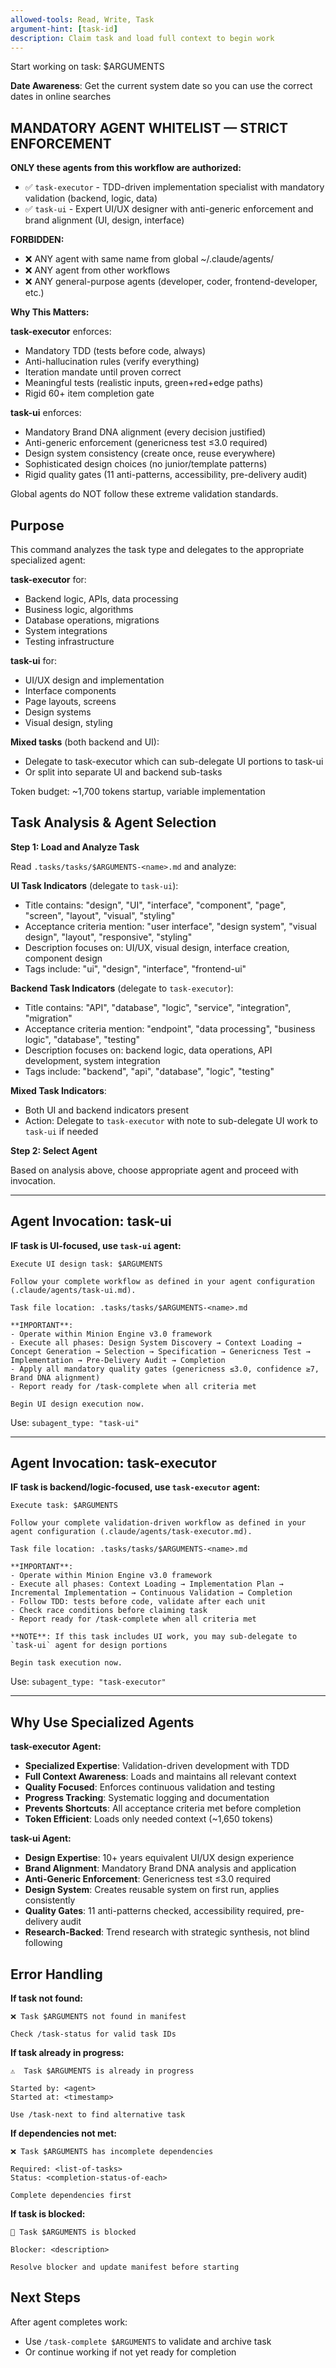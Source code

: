 ```yaml
---
allowed-tools: Read, Write, Task
argument-hint: [task-id]
description: Claim task and load full context to begin work
---
```


Start working on task: $ARGUMENTS

**Date Awareness**: Get the current system date so you can use the correct dates in online searches

## MANDATORY AGENT WHITELIST — STRICT ENFORCEMENT

**ONLY these agents from this workflow are authorized:**

- ✅ `task-executor` - TDD-driven implementation specialist with mandatory validation (backend, logic, data)
- ✅ `task-ui` - Expert UI/UX designer with anti-generic enforcement and brand alignment (UI, design, interface)

**FORBIDDEN:**

- ❌ ANY agent with same name from global ~/.claude/agents/
- ❌ ANY agent from other workflows
- ❌ ANY general-purpose agents (developer, coder, frontend-developer, etc.)

**Why This Matters:**

**task-executor** enforces:

- Mandatory TDD (tests before code, always)
- Anti-hallucination rules (verify everything)
- Iteration mandate until proven correct
- Meaningful tests (realistic inputs, green+red+edge paths)
- Rigid 60+ item completion gate

**task-ui** enforces:

- Mandatory Brand DNA alignment (every decision justified)
- Anti-generic enforcement (genericness test ≤3.0 required)
- Design system consistency (create once, reuse everywhere)
- Sophisticated design choices (no junior/template patterns)
- Rigid quality gates (11 anti-patterns, accessibility, pre-delivery audit)

Global agents do NOT follow these extreme validation standards.

## Purpose

This command analyzes the task type and delegates to the appropriate specialized agent:

**task-executor** for:

- Backend logic, APIs, data processing
- Business logic, algorithms
- Database operations, migrations
- System integrations
- Testing infrastructure

**task-ui** for:

- UI/UX design and implementation
- Interface components
- Page layouts, screens
- Design systems
- Visual design, styling

**Mixed tasks** (both backend and UI):

- Delegate to task-executor which can sub-delegate UI portions to task-ui
- Or split into separate UI and backend sub-tasks

Token budget: ~1,700 tokens startup, variable implementation

## Task Analysis & Agent Selection

**Step 1: Load and Analyze Task**

Read `.tasks/tasks/$ARGUMENTS-<name>.md` and analyze:

**UI Task Indicators** (delegate to `task-ui`):

- Title contains: "design", "UI", "interface", "component", "page", "screen", "layout", "visual", "styling"
- Acceptance criteria mention: "user interface", "design system", "visual design", "layout", "responsive", "styling"
- Description focuses on: UI/UX, visual design, interface creation, component design
- Tags include: "ui", "design", "interface", "frontend-ui"

**Backend Task Indicators** (delegate to `task-executor`):

- Title contains: "API", "database", "logic", "service", "integration", "migration"
- Acceptance criteria mention: "endpoint", "data processing", "business logic", "database", "testing"
- Description focuses on: backend logic, data operations, API development, system integration
- Tags include: "backend", "api", "database", "logic", "testing"

**Mixed Task Indicators**:

- Both UI and backend indicators present
- Action: Delegate to `task-executor` with note to sub-delegate UI work to `task-ui` if needed

**Step 2: Select Agent**

Based on analysis above, choose appropriate agent and proceed with invocation.

---

## Agent Invocation: task-ui

**IF task is UI-focused, use `task-ui` agent:**

```
Execute UI design task: $ARGUMENTS

Follow your complete workflow as defined in your agent configuration (.claude/agents/task-ui.md).

Task file location: .tasks/tasks/$ARGUMENTS-<name>.md

**IMPORTANT**:
- Operate within Minion Engine v3.0 framework
- Execute all phases: Design System Discovery → Context Loading → Concept Generation → Selection → Specification → Genericness Test → Implementation → Pre-Delivery Audit → Completion
- Apply all mandatory quality gates (genericness ≤3.0, confidence ≥7, Brand DNA alignment)
- Report ready for /task-complete when all criteria met

Begin UI design execution now.
```

Use: `subagent_type: "task-ui"`

---

## Agent Invocation: task-executor

**IF task is backend/logic-focused, use `task-executor` agent:**

```
Execute task: $ARGUMENTS

Follow your complete validation-driven workflow as defined in your agent configuration (.claude/agents/task-executor.md).

Task file location: .tasks/tasks/$ARGUMENTS-<name>.md

**IMPORTANT**:
- Operate within Minion Engine v3.0 framework
- Execute all phases: Context Loading → Implementation Plan → Incremental Implementation → Continuous Validation → Completion
- Follow TDD: tests before code, validate after each unit
- Check race conditions before claiming task
- Report ready for /task-complete when all criteria met

**NOTE**: If this task includes UI work, you may sub-delegate to `task-ui` agent for design portions

Begin task execution now.
```

Use: `subagent_type: "task-executor"`

---

## Why Use Specialized Agents

**task-executor Agent:**

- **Specialized Expertise**: Validation-driven development with TDD
- **Full Context Awareness**: Loads and maintains all relevant context
- **Quality Focused**: Enforces continuous validation and testing
- **Progress Tracking**: Systematic logging and documentation
- **Prevents Shortcuts**: All acceptance criteria met before completion
- **Token Efficient**: Loads only needed context (~1,650 tokens)

**task-ui Agent:**

- **Design Expertise**: 10+ years equivalent UI/UX design experience
- **Brand Alignment**: Mandatory Brand DNA analysis and application
- **Anti-Generic Enforcement**: Genericness test ≤3.0 required
- **Design System**: Creates reusable system on first run, applies consistently
- **Quality Gates**: 11 anti-patterns checked, accessibility required, pre-delivery audit
- **Research-Backed**: Trend research with strategic synthesis, not blind following

## Error Handling

**If task not found:**

```
❌ Task $ARGUMENTS not found in manifest

Check /task-status for valid task IDs
```

**If task already in progress:**

```
⚠️  Task $ARGUMENTS is already in progress

Started by: <agent>
Started at: <timestamp>

Use /task-next to find alternative task
```

**If dependencies not met:**

```
❌ Task $ARGUMENTS has incomplete dependencies

Required: <list-of-tasks>
Status: <completion-status-of-each>

Complete dependencies first
```

**If task is blocked:**

```
🚫 Task $ARGUMENTS is blocked

Blocker: <description>

Resolve blocker and update manifest before starting
```

## Next Steps

After agent completes work:

- Use `/task-complete $ARGUMENTS` to validate and archive task
- Or continue working if not yet ready for completion
